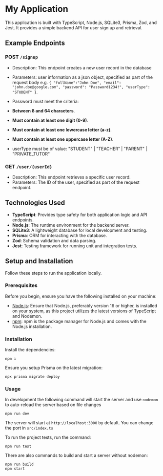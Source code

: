 # My Application

This application is built with TypeScript, Node.js, SQLite3, Prisma, Zod, and Jest. It provides a simple backend API for user sign up and retrieval.

## Example Endpoints

### POST `/signup`

- Description: This endpoint creates a new user record in the database
- Parameters: user information as a json object, specified as part of the request body e.g. `{
    "fullName":"John Doe",
    "email": "john.doe@google.com",
    "password": "Password1234!",
    "userType": "STUDENT"
}`.
- Password must meet the criteria:
- **Between 8 and 64 characters**.
- **Must contain at least one digit (0-9)**.
- **Must contain at least one lowercase letter (a-z)**.
- **Must contain at least one uppercase letter (A-Z)**.

- userType must be of value:   "STUDENT" | "TEACHER" | "PARENT" | "PRIVATE_TUTOR"

### GET `/user/{userId}`

- Description: This endpoint retrieves a specific user record.
- Parameters: The ID of the user, specified as part of the request endpoint.

## Technologies Used

- **TypeScript**: Provides type safety for both application logic and API endpoints.
- **Node.js**: The runtime environment for the backend server.
- **SQLite3**: A lightweight database for local development and testing.
- **Prisma**: ORM for interacting with the database.
- **Zod**: Schema validation and data parsing.
- **Jest**: Testing framework for running unit and integration tests.

## Setup and Installation

Follow these steps to run the application locally.

### Prerequisites

Before you begin, ensure you have the following installed on your machine:

- [Node.js](https://nodejs.org/): Ensure that Node.js, preferably version 16 or higher, is installed on your system, as this project utilizes the latest versions of TypeScript and Nodemon.
- [npm](https://www.npmjs.com/): npm is the package manager for Node.js and comes with the Node.js installation.

### Installation

Install the dependencies:

```
npm i
```

Ensure you setup Prisma on the latest migration:

```
npx prisma migrate deploy
```

### Usage

In development the following command will start the server and use `nodemon` to auto-reload the server based on file changes

```
npm run dev
```

The server will start at `http://localhost:3000` by default. You can change the port in `src/index.ts`

To run the project tests, run the command:

```
npm run test
```

There are also commands to build and start a server without nodemon:

```
npm run build
npm start
```
